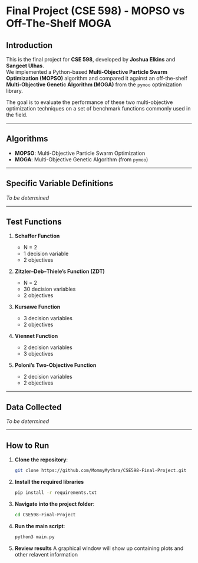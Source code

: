 # Final Project (CSE 598) - MOPSO vs Off-The-Shelf MOGA

## Introduction

This is the final project for **CSE 598**, developed by **Joshua Elkins** and **Sangeet Ulhas**.  
We implemented a Python-based **Multi-Objective Particle Swarm Optimization (MOPSO)** algorithm and compared it against an off-the-shelf **Multi-Objective Genetic Algorithm (MOGA)** from the `pymoo` optimization library.  

The goal is to evaluate the performance of these two multi-objective optimization techniques on a set of benchmark functions commonly used in the field.

---

## Algorithms

- **MOPSO**: Multi-Objective Particle Swarm Optimization  
- **MOGA**: Multi-Objective Genetic Algorithm (from `pymoo`)

---

## Specific Variable Definitions

*To be determined*

---

## Test Functions

1. **Schaffer Function**
   - N = 2
   - 1 decision variable
   - 2 objectives  

2. **Zitzler–Deb–Thiele’s Function (ZDT)**
   - N = 2
   - 30 decision variables
   - 2 objectives  

3. **Kursawe Function**
   - 3 decision variables
   - 2 objectives  

4. **Viennet Function**
   - 2 decision variables
   - 3 objectives  

5. **Poloni’s Two-Objective Function**
   - 2 decision variables
   - 2 objectives  

---

## Data Collected

*To be determined*

---

## How to Run

1. **Clone the repository**:
   ```bash
   git clone https://github.com/MommyMythra/CSE598-Final-Project.git
   ```

2. **Install the required libraries**
    ```bash
    pip install -r requirements.txt
    ```


3. **Navigate into the project folder**:
    ```bash
    cd CSE598-Final-Project
    ```
4. **Run the main script**:
    ```bash
    python3 main.py
    ```
5. **Review results**
    A graphical window will show up containing plots and other relavent information

